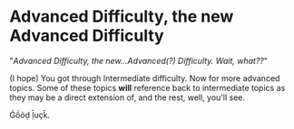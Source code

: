 Advanced Difficulty, the new Advanced Difficulty
================================================

"*Advanced Difficulty, the new...Advanced(?) Difficulty. Wait, what??*"

(I hope) You got through Intermediate difficulty. Now for more advanced topics. Some of these topics **will** reference back to intermediate topics as they may be a direct extension of, and the rest, well, you'll see.

Ǵồỏḍ ḹυçǩ.
